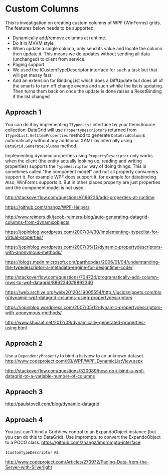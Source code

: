 # Custom Columns
This is inveatigation on creating custom columns of WPF (WinForms) grids. The features below needs to be supported:
- Dynamically add/remove columns at runtime.
- Do it in MVVM style
- When update a single column, only send its value and locate the column then update it. This means we do updates without sending all data (unchanged) to client from service.
- Paging support
- We used the ICustomTypeDescriptor interface for such a task but that will get messy fast.
- Add an extension for BindingList<T> which does a DiffUpdate but does all of the smarts to turn off change events and such whhile the list is updating. Then turns them back on once the update is done raises a ResetBinding if the list changed

## Approach 1
You can do it by implementing `ITypedList` interface by your ItemsSource collection. DataGrid will use `PropertyDescriptor`s returned from `ITypedList.GetItemProperties` method to generate `DataGridColumn`s automatically without any additional XAML by internally using `DataGrid.GenerateColumns` method.

Implementing dynamic properties using `PropertyDescriptor` only works when the client (the entity actually looking up, reading and writing properties) supports the `TypeDescriptor` way of doing things. This is sometimes called "the component model" and not all property consumers support it. For example WPF does support it, for example for databinding. Also, WinForms supports it. But in other places property are just properties and the component model is not used.

http://stackoverflow.com/questions/6166236/add-properties-at-runtime

https://github.com/zhangz/WPF-Helpers

http://www.reimers.dk/jacob-reimers-blog/auto-generating-datagrid-columns-from-dynamicobjects

https://jopinblog.wordpress.com/2007/04/30/implementing-itypedlist-for-virtual-properties/

https://jopinblog.wordpress.com/2007/05/12/dynamic-propertydescriptors-with-anonymous-methods/

https://blogs.msdn.microsoft.com/parthopdas/2006/01/04/understanding-the-typedescriptor-a-metadata-engine-for-designtime-code/

http://stackoverflow.com/questions/704724/programatically-add-column-rows-to-wpf-datagrid/8892340#8892340

https://web.archive.org/web/20120419005554/http://lucidsnippets.com/blog/dynamic-wpf-datagrid-columns-using-propertydescriptors

https://jopinblog.wordpress.com/2007/05/12/dynamic-propertydescriptors-with-anonymous-methods/

http://www.shujaat.net/2012/09/dynamically-generated-properties-using.html

## Approach 2
Use a `DependencyProperty` to bind a listview to an unknown dataset.
http://www.codeproject.com/KB/WPF/WPF_DynamicListView.aspx

http://stackoverflow.com/questions/320089/how-do-i-bind-a-wpf-datagrid-to-a-variable-number-of-columns

## Appraoch 3
http://paulstovell.com/blog/dynamic-datagrid

## Approach 4
You just can't bind a GridView control to an ExpandoObject instance (but you can do this to DataGrid). Use impromptu to convert the ExpandoObject to a POCO class.
https://github.com/zhangz/impromptu-interface

`ICustomTypeDescriptor` vs. 

http://www.codeproject.com/Articles/270972/Paging-Data-from-the-Server-with-Silverlight